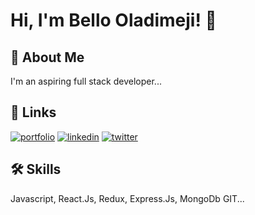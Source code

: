 
# Hi, I'm Bello Oladimeji! 👋


## 🚀 About Me
I'm an aspiring full stack developer...


## 🔗 Links
[![portfolio](https://img.shields.io/badge/my_portfolio-000?style=for-the-badge&logo=ko-fi&logoColor=white)](https://vercel.com/olami007)
[![linkedin](https://img.shields.io/badge/linkedin-0A66C2?style=for-the-badge&logo=linkedin&logoColor=white)](https://www.linkedin.com/)
[![twitter](https://img.shields.io/badge/twitter-1DA1F2?style=for-the-badge&logo=twitter&logoColor=white)](https://twitter.com/olami_bells)


## 🛠 Skills
Javascript, React.Js, Redux, Express.Js, MongoDb GIT...

